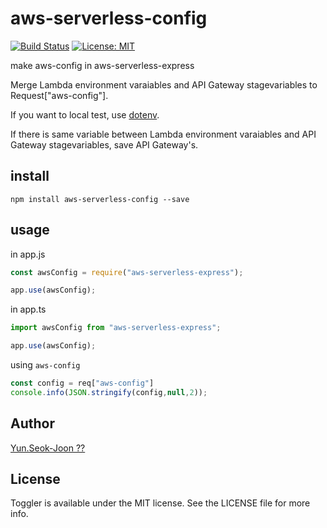 # aws-serverless-config

[![Build Status](https://travis-ci.org/DevStarSJ/aws-serverless-config.svg?branch=master)](https://travis-ci.org/DevStarSJ/aws-serverless-config)
[![License: MIT](https://img.shields.io/badge/license-MIT-blue.svg?style=flat)](https://github.com/DevStarSJ/aws-serverless-config/blob/master/LICENSE)

make aws-config in aws-serverless-express

Merge Lambda environment varaiables and API Gateway stagevariables to Request["aws-config"].

If you want to local test, use [dotenv](https://www.npmjs.com/package/dotenv).

If there is same variable between Lambda environment varaiables and API Gateway stagevariables, save API Gateway's.


## install

```
npm install aws-serverless-config --save
```

## usage

in app.js

```JavaScript
const awsConfig = require("aws-serverless-express");

app.use(awsConfig);
```

in app.ts
```TypeScript
import awsConfig from "aws-serverless-express";

app.use(awsConfig);
```

using `aws-config`
```JavaScript
const config = req["aws-config"]
console.info(JSON.stringify(config,null,2));
```

## Author
[Yun.Seok-Joon ??](http://DevStarSJ.github.io)

## License
Toggler is available under the MIT license. See the LICENSE file for more info.